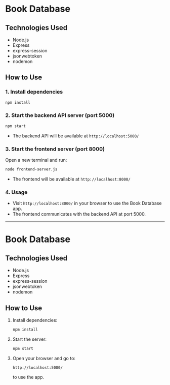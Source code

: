 # Book Database

## Technologies Used

- Node.js
- Express
- express-session
- jsonwebtoken
- nodemon

## How to Use

### 1. Install dependencies

```bash
npm install
```

### 2. Start the backend API server (port 5000)

```bash
npm start
```
- The backend API will be available at `http://localhost:5000/`

### 3. Start the frontend server (port 8000)

Open a new terminal and run:
```bash
node frontend-server.js
```
- The frontend will be available at `http://localhost:8000/`

### 4. Usage

- Visit `http://localhost:8000/` in your browser to use the Book Database app.
- The frontend communicates with the backend API at port 5000.

---
# Book Database

## Technologies Used

- Node.js
- Express
- express-session
- jsonwebtoken
- nodemon

## How to Use

1. Install dependencies:
   ```bash
   npm install
   ```

2. Start the server:
   ```bash
   npm start
   ```

3. Open your browser and go to:
   ```
   http://localhost:5000/
   ```
   to use the app.
